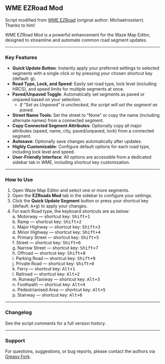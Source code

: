 ## WME EZRoad Mod

Script modified from [WME EZRoad](https://greasyfork.org/scripts/518381-wme-ezsegments) (original author: Michaelrosstarr). Thanks to him!

WME EZRoad Mod is a powerful enhancement for the Waze Map Editor, designed to streamline and automate common road segment updates.

---

### Key Features

- **Quick Update Button**: Instantly apply your preferred settings to selected segments with a single click or by pressing your chosen shortcut key (default: <kbd>g</kbd>).
- **Road Type, Lock, and Speed**: Easily set road type, lock level (including HRCS), and speed limits for multiple segments at once.
- **Paved/Unpaved Toggle**: Automatically set segments as paved or unpaved based on your selection.
  - _If "Set as Unpaved" is unchecked, the script will set the segment as paved._
- **Street Name Tools**: Set the street to "None" or copy the name (including alternate names) from a connected segment.
- **Copy Connected Segment Attributes**: Optionally copy all major attributes (speed, name, city, paved/unpaved, lock) from a connected segment.
- **Autosave**: Optionally save changes automatically after updates.
- **Highly Customizable**: Configure default options for each road type, including lock level and speed.
- **User-Friendly Interface**: All options are accessible from a dedicated sidebar tab in WME, including shortcut key customization.

---

### How to Use

1. Open Waze Map Editor and select one or more segments.
2. Open the **EZRoads Mod** tab in the sidebar to configure your settings.
3. Click the **Quick Update Segment** button or press your shortcut key (default: <kbd>A+g</kbd>) to apply your changes.
4. For each Road type, the keyboard shortcuts are as below:  
   a. Motorway —            shortcut key: <kbd>Shift+1</kbd>  
   b. Ramp —                shortcut key: <kbd>Shift+2</kbd>  
   c. Major Highway —       shortcut key: <kbd>Shift+3</kbd>  
   d. Minor Highway —       shortcut key: <kbd>Shift+4</kbd>  
   e. Primary Street —      shortcut key: <kbd>Shift+5</kbd>  
   f. Street —              shortcut key: <kbd>Shift+6</kbd>  
   g. Narrow Street —       shortcut key: <kbd>Shift+7</kbd>  
   h. Offroad —             shortcut key: <kbd>Shift+8</kbd>  
   i. Parking Road —        shortcut key: <kbd>Shift+9</kbd>  
   j. Private Road —        shortcut key: <kbd>Shift+0</kbd>  
   k. Ferry —               shortcut key: <kbd>Alt+1</kbd>  
   l. Railroad —            shortcut key: <kbd>Alt+2</kbd>  
   m. Runway/Taxiway —      shortcut key: <kbd>Alt+3</kbd>  
   n. Foothpath —           shortcut key: <kbd>Alt+4</kbd>  
   o. Pedestrianised Area — shortcut key: <kbd>Alt+5</kbd>  
   p. Stairway —            shortcut key: <kbd>Alt+6</kbd>

---

### Changelog

See the script comments for a full version history.

---

### Support

For questions, suggestions, or bug reports, please contact the authors via [Greasy Fork](https://greasyfork.org/scripts/528552-wme-ezroad-mod/feedback).
